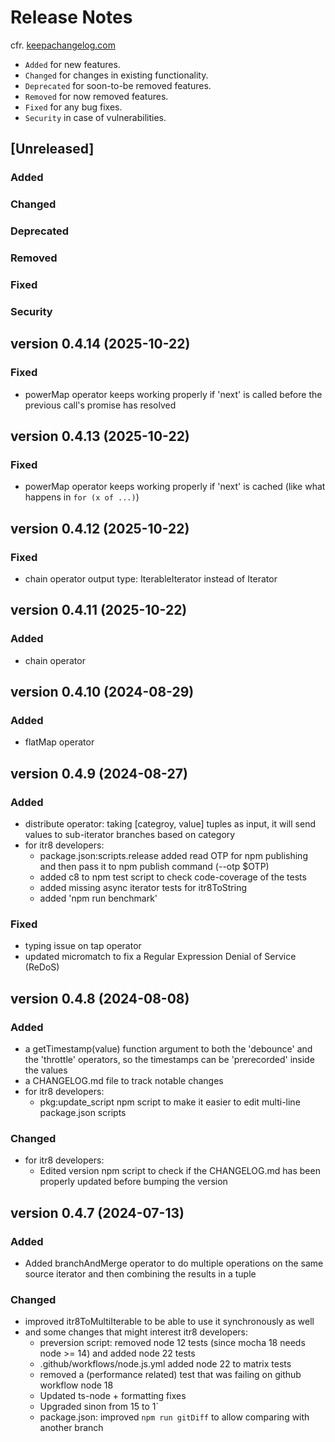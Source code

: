 # Release Notes

cfr. [keepachangelog.com](https://keepachangelog.com/en/1.1.0/)

- `Added` for new features.
- `Changed` for changes in existing functionality.
- `Deprecated` for soon-to-be removed features.
- `Removed` for now removed features.
- `Fixed` for any bug fixes.
- `Security` in case of vulnerabilities.

## [Unreleased]

### Added

### Changed

### Deprecated

### Removed

### Fixed

### Security

## version 0.4.14 (2025-10-22)

### Fixed

- powerMap operator keeps working properly if 'next' is called before the previous call's promise
  has resolved

## version 0.4.13 (2025-10-22)

### Fixed

- powerMap operator keeps working properly if 'next' is cached (like what happens in `for (x of ...)`)

## version 0.4.12 (2025-10-22)

### Fixed

- chain operator output type: IterableIterator instead of Iterator


## version 0.4.11 (2025-10-22)

### Added

- chain operator


## version 0.4.10 (2024-08-29)

### Added

- flatMap operator

## version 0.4.9 (2024-08-27)

### Added

- distribute operator: taking [categroy, value] tuples as input, it will send
  values to sub-iterator branches based on category
- for itr8 developers:
  - package.json:scripts.release added read OTP for npm publishing
    and then pass it to npm publish command (--otp $OTP)
  - added c8 to npm test script to check code-coverage of the tests
  - added missing async iterator tests for itr8ToString
  - added 'npm run benchmark'

### Fixed

- typing issue on tap operator
- updated micromatch to fix a Regular Expression Denial of Service (ReDoS)

## version 0.4.8 (2024-08-08)

### Added

- a getTimestamp(value) function argument to both the 'debounce' and the 'throttle' operators,
  so the timestamps can be 'prerecorded' inside the values
- a CHANGELOG.md file to track notable changes
- for itr8 developers:
  - pkg:update_script npm script to make it easier to edit multi-line package.json scripts

### Changed

- for itr8 developers:
  - Edited version npm script to check if the CHANGELOG.md has been properly updated before bumping the version

## version 0.4.7 (2024-07-13)

### Added

- Added branchAndMerge operator to do multiple operations on the same source iterator
  and then combining the results in a tuple

### Changed

- improved itr8ToMultiIterable to be able to use it synchronously as well
- and some changes that might interest itr8 developers:
  - preversion script: removed node 12 tests (since mocha 18 needs node >= 14) and added node 22 tests
  - .github/workflows/node.js.yml added node 22 to matrix tests
  - removed a (performance related) test that was failing on github workflow node 18
  - Updated ts-node + formatting fixes
  - Upgraded sinon from 15 to 1`
  - package.json: improved `npm run gitDiff` to allow comparing with another branch
